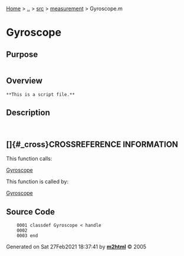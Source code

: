 [Home](../../../../index.html) \> [..](#) \> [src](#) \>
[measurement](index.md) \> Gyroscope.m



# Gyroscope

## Purpose 

``` 
```

## Overview 

``` 
**This is a script file.**
```

## Description 

```
 

```

## []{#_cross}CROSSREFERENCE INFORMATION 

This function calls:

   [Gyroscope](Gyroscope.md)

This function is called by:

   [Gyroscope](Gyroscope.md)

## Source Code 

```
    0001 classdef Gyroscope < handle
    0002     
    0003 end
```



Generated on Sat 27Feb2021 18:37:41 by
**[m2html](http://www.artefact.tk/software/matlab/m2html/ "Matlab Documentation in HTML")**
© 2005